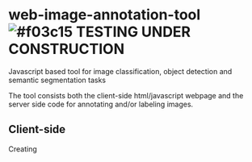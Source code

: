 # web-image-annotation-tool ![#f03c15](https://placehold.it/15/f03c15/000000?text=+) **TESTING UNDER CONSTRUCTION**
Javascript based tool for image classification, object detection and semantic segmentation tasks

The tool consists both the client-side html/javascript webpage and the server side code for annotating and/or labeling images.

## Client-side
Creating 
